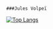                                                                      ###Jules Volpeï


[![Top Langs](https://github-readme-stats.vercel.app/api/top-langs/?username=JulesVolpei&layout=compact)](https://github.com/anuraghazra/github-readme-stats)
